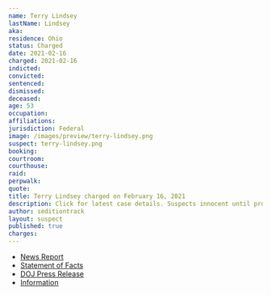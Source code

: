 ```yaml
---
name: Terry Lindsey
lastName: Lindsey
aka:
residence: Ohio
status: Charged
date: 2021-02-16
charged: 2021-02-16
indicted:
convicted: 
sentenced: 
dismissed: 
deceased:
age: 53
occupation:
affiliations:
jurisdiction: Federal
image: /images/preview/terry-lindsey.png
suspect: terry-lindsey.png
booking:
courtroom:
courthouse:
raid:
perpwalk:
quote:
title: Terry Lindsey charged on February 16, 2021
description: Click for latest case details. Suspects innocent until proven guilty.
author: seditiontrack
layout: suspect
published: true
charges:
---
```

- [News Report](https://www.newsbreak.com/colorado/colorado-springs/news/2166074234842/ohios-terry-lynn-lindsey-yet-to-be-arrested-after-entering-us-capitol-with-colorado-springs-glenn-wes-lee-croy)
- [Statement of Facts](https://www.justice.gov/usao-dc/case-multi-defendant/file/1371331/download)
- [DOJ Press Release](https://www.justice.gov/usao-dc/case-multi-defendant/file/1377836/download)
- [Information](https://www.justice.gov/usao-dc/case-multi-defendant/file/1377836/download)
